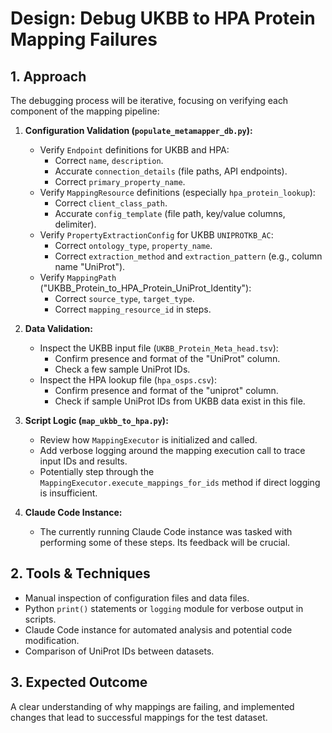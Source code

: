 # Design: Debug UKBB to HPA Protein Mapping Failures

## 1. Approach
The debugging process will be iterative, focusing on verifying each component of the mapping pipeline:

1.  **Configuration Validation (`populate_metamapper_db.py`):**
    *   Verify `Endpoint` definitions for UKBB and HPA:
        *   Correct `name`, `description`.
        *   Accurate `connection_details` (file paths, API endpoints).
        *   Correct `primary_property_name`.
    *   Verify `MappingResource` definitions (especially `hpa_protein_lookup`):
        *   Correct `client_class_path`.
        *   Accurate `config_template` (file path, key/value columns, delimiter).
    *   Verify `PropertyExtractionConfig` for UKBB `UNIPROTKB_AC`:
        *   Correct `ontology_type`, `property_name`.
        *   Correct `extraction_method` and `extraction_pattern` (e.g., column name "UniProt").
    *   Verify `MappingPath` ("UKBB_Protein_to_HPA_Protein_UniProt_Identity"):
        *   Correct `source_type`, `target_type`.
        *   Correct `mapping_resource_id` in steps.

2.  **Data Validation:**
    *   Inspect the UKBB input file (`UKBB_Protein_Meta_head.tsv`):
        *   Confirm presence and format of the "UniProt" column.
        *   Check a few sample UniProt IDs.
    *   Inspect the HPA lookup file (`hpa_osps.csv`):
        *   Confirm presence and format of the "uniprot" column.
        *   Check if sample UniProt IDs from UKBB data exist in this file.

3.  **Script Logic (`map_ukbb_to_hpa.py`):**
    *   Review how `MappingExecutor` is initialized and called.
    *   Add verbose logging around the mapping execution call to trace input IDs and results.
    *   Potentially step through the `MappingExecutor.execute_mappings_for_ids` method if direct logging is insufficient.

4.  **Claude Code Instance:**
    *   The currently running Claude Code instance was tasked with performing some of these steps. Its feedback will be crucial.

## 2. Tools & Techniques
-   Manual inspection of configuration files and data files.
-   Python `print()` statements or `logging` module for verbose output in scripts.
-   Claude Code instance for automated analysis and potential code modification.
-   Comparison of UniProt IDs between datasets.

## 3. Expected Outcome
A clear understanding of why mappings are failing, and implemented changes that lead to successful mappings for the test dataset.
